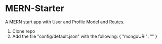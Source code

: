 # MERN-Starter
A MERN start app with User and Profile Model and Routes.

1. Clone repo
2. Add the file "config/default.json"
  with the following:
        {
          "mongoURI": "<pathToYourMongoURI>"
        }
